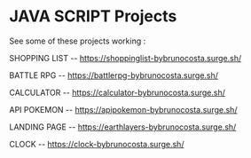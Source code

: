 # JAVA SCRIPT Projects 

See some of these projects working : 

SHOPPING LIST -- https://shoppinglist-bybrunocosta.surge.sh/

BATTLE RPG -- https://battlerpg-bybrunocosta.surge.sh/

CALCULATOR -- https://calculator-bybrunocosta.surge.sh/

API POKEMON -- https://apipokemon-bybrunocosta.surge.sh/

LANDING PAGE -- https://earthlayers-bybrunocosta.surge.sh/   

CLOCK -- https://clock-bybrunocosta.surge.sh/
